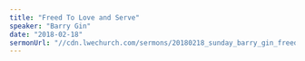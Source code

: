 ```yaml
---
title: "Freed To Love and Serve"
speaker: "Barry Gin"
date: "2018-02-18"
sermonUrl: "//cdn.lwechurch.com/sermons/20180218_sunday_barry_gin_freed_to_love_and_serve.mp3"
---
```

